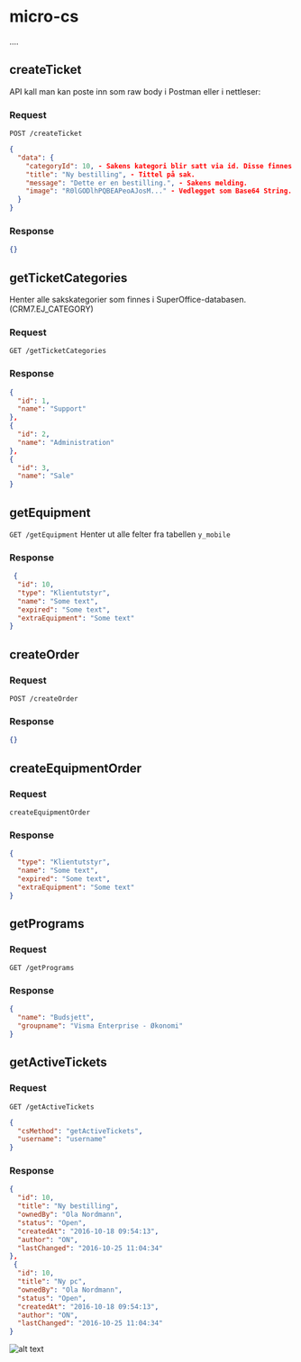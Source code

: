 # micro-cs

....

## createTicket

API kall man kan poste inn som raw body i Postman eller i nettleser:

### Request

```POST /createTicket```

```json
{
  "data": {
    "categoryId": 10, - Sakens kategori blir satt via id. Disse finnes i CRM7.EJ_CATEGORY I SuperOffice databasen.
    "title": "Ny bestilling", - Tittel på sak.
    "message": "Dette er en bestilling.", - Sakens melding.
    "image": "R0lGODlhPQBEAPeoAJosM..." - Vedlegget som Base64 String.
  }
}
```

### Response

```json
{}
```

## getTicketCategories

Henter alle sakskategorier som finnes i SuperOffice-databasen. (CRM7.EJ_CATEGORY)

### Request

```GET /getTicketCategories```

### Response

```json
{
  "id": 1,
  "name": "Support"
},
{
  "id": 2,
  "name": "Administration"
},
{
  "id": 3,
  "name": "Sale"
}
```

## getEquipment


```GET /getEquipment```
Henter ut alle felter fra tabellen ```y_mobile```


### Response

```json
 {
  "id": 10,
  "type": "Klientutstyr",
  "name": "Some text",
  "expired": "Some text",
  "extraEquipment": "Some text"
}
```

## createOrder

### Request

```POST /createOrder```

### Response

```json
{}
```

## createEquipmentOrder

### Request
```createEquipmentOrder```

### Response

```json
{
  "type": "Klientutstyr",
  "name": "Some text",
  "expired": "Some text",
  "extraEquipment": "Some text"
}
```

## getPrograms

### Request

```
GET /getPrograms
```

### Response

```json
{
  "name": "Budsjett",
  "groupname": "Visma Enterprise - Økonomi"
}
```

## getActiveTickets

### Request

```GET /getActiveTickets```

```json
{
  "csMethod": "getActiveTickets",
  "username": "username"
}
```

### Response

```json
{
  "id": 10,
  "title": "Ny bestilling",
  "ownedBy": "Ola Nordmann",
  "status": "Open",
  "createdAt": "2016-10-18 09:54:13",
  "author": "ON",
  "lastChanged": "2016-10-25 11:04:34"
},
 {
  "id": 10,
  "title": "Ny pc",
  "ownedBy": "Ola Nordmann",
  "status": "Open",
  "createdAt": "2016-10-18 09:54:13",
  "author": "ON",
  "lastChanged": "2016-10-25 11:04:34"
}
```

![alt text](https://robohash.org/micro-cs.png "Robohash image of micro-cs")
